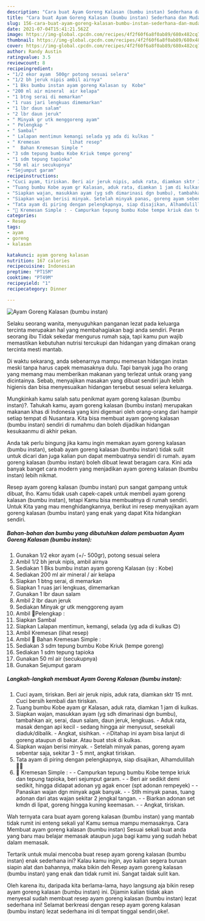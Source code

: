 ```yaml
---
description: "Cara buat Ayam Goreng Kalasan (bumbu instan) Sederhana dan Mudah Dibuat"
title: "Cara buat Ayam Goreng Kalasan (bumbu instan) Sederhana dan Mudah Dibuat"
slug: 156-cara-buat-ayam-goreng-kalasan-bumbu-instan-sederhana-dan-mudah-dibuat
date: 2021-07-04T15:41:21.562Z
image: https://img-global.cpcdn.com/recipes/4f2f60f6a8f0ab89/680x482cq70/ayam-goreng-kalasan-bumbu-instan-foto-resep-utama.jpg
thumbnail: https://img-global.cpcdn.com/recipes/4f2f60f6a8f0ab89/680x482cq70/ayam-goreng-kalasan-bumbu-instan-foto-resep-utama.jpg
cover: https://img-global.cpcdn.com/recipes/4f2f60f6a8f0ab89/680x482cq70/ayam-goreng-kalasan-bumbu-instan-foto-resep-utama.jpg
author: Randy Austin
ratingvalue: 3.5
reviewcount: 8
recipeingredient:
- "1/2 ekor ayam  500gr potong sesuai selera"
- "1/2 bh jeruk nipis ambil airnya"
- "1 Bks bumbu instan ayam goreng Kalasan sy  Kobe"
- "200 ml air mineral  air kelapa"
- "1 btng serai di memarkan"
- "1 ruas jari lengkuas dimemarkan"
- "1 lbr daun salam"
- "2 lbr daun jeruk"
- " Minyak gr utk menggoreng ayam"
- " Pelengkap "
- " Sambal"
- " Lalapan mentimun kemangi selada yg ada di kulkas "
- " Kremesan           lihat resep"
- "  Bahan Kremesan Simple "
- "3 sdm tepung bumbu Kobe Kriuk tempe goreng"
- "1 sdm tepung tapioka"
- "50 ml air secukupnya"
- "Sejumput garam"
recipeinstructions:
- "Cuci ayam, tiriskan. Beri air jeruk nipis, aduk rata, diamkan sktr 15 mnt. Cuci bersih kembali dan tiriskan."
- "Tuang bumbu Kobe ayam gr Kalasan, aduk rata, diamkan 1 jam di kulkas."
- "Siapkan wajan, masukkan ayam (yg sdh dimarinasi dgn bumbu), tambahkan air, serai, daun salam, daun jeruk, lengkuas.  Aduk rata, masak dengan api kecil - sedang hingga air menyusut, sesekali diaduk/dibalik. Angkat, sisihkan. 🔥Ditahap ini ayam bisa lanjut di goreng ataupun di bakar. Atau buat stok di kulkas."
- "Siapkan wajan berisi minyak. Setelah minyak panas, goreng ayam sebentar saja, sekitar 3 - 5 mnt, angkat tiriskan."
- "Tata ayam di piring dengan pelengkapnya, siap disajikan, Alhamdulillah 🙏😋"
- "🔼 Kremesan Simple : - Campurkan tepung bumbu Kobe tempe kriuk dan tepung tapioka, beri sejumput garam. - Beri air sedikit demi sedikit, hingga didapat adonan yg agak encer (spt adonan rempeyek) - Panaskan wajan dgn minyak agak banyak.  - Stlh minyak panas, tuang adonan dari atas wajan sekitar 2 jengkal tangan.  - Biarkan adonan set kmdn di lipat, goreng hingga kuning keemasan. - Angkat, tiriskan."
categories:
- Resep
tags:
- ayam
- goreng
- kalasan

katakunci: ayam goreng kalasan 
nutrition: 167 calories
recipecuisine: Indonesian
preptime: "PT15M"
cooktime: "PT49M"
recipeyield: "1"
recipecategory: Dinner

---
```



![Ayam Goreng Kalasan (bumbu instan)](https://img-global.cpcdn.com/recipes/4f2f60f6a8f0ab89/680x482cq70/ayam-goreng-kalasan-bumbu-instan-foto-resep-utama.jpg)

Selaku seorang wanita, menyuguhkan panganan lezat pada keluarga tercinta merupakan hal yang membahagiakan bagi anda sendiri. Peran seorang ibu Tidak sekedar mengurus rumah saja, tapi kamu pun wajib memastikan kebutuhan nutrisi tercukupi dan hidangan yang dimakan orang tercinta mesti mantab.

Di waktu  sekarang, anda sebenarnya mampu memesan hidangan instan meski tanpa harus capek memasaknya dulu. Tapi banyak juga lho orang yang memang mau memberikan makanan yang terlezat untuk orang yang dicintainya. Sebab, menyajikan masakan yang dibuat sendiri jauh lebih higienis dan bisa menyesuaikan hidangan tersebut sesuai selera keluarga. 



Mungkinkah kamu salah satu penikmat ayam goreng kalasan (bumbu instan)?. Tahukah kamu, ayam goreng kalasan (bumbu instan) merupakan makanan khas di Indonesia yang kini digemari oleh orang-orang dari hampir setiap tempat di Nusantara. Kita bisa membuat ayam goreng kalasan (bumbu instan) sendiri di rumahmu dan boleh dijadikan hidangan kesukaanmu di akhir pekan.

Anda tak perlu bingung jika kamu ingin memakan ayam goreng kalasan (bumbu instan), sebab ayam goreng kalasan (bumbu instan) tidak sulit untuk dicari dan juga kalian pun dapat membuatnya sendiri di rumah. ayam goreng kalasan (bumbu instan) boleh dibuat lewat beragam cara. Kini ada banyak banget cara modern yang menjadikan ayam goreng kalasan (bumbu instan) lebih nikmat.

Resep ayam goreng kalasan (bumbu instan) pun sangat gampang untuk dibuat, lho. Kamu tidak usah capek-capek untuk membeli ayam goreng kalasan (bumbu instan), tetapi Kamu bisa membuatnya di rumah sendiri. Untuk Kita yang mau menghidangkannya, berikut ini resep menyajikan ayam goreng kalasan (bumbu instan) yang enak yang dapat Kita hidangkan sendiri.

<!--inarticleads1-->

##### Bahan-bahan dan bumbu yang dibutuhkan dalam pembuatan Ayam Goreng Kalasan (bumbu instan):

1. Gunakan 1/2 ekor ayam (+/- 500gr), potong sesuai selera
1. Ambil 1/2 bh jeruk nipis, ambil airnya
1. Sediakan 1 Bks bumbu instan ayam goreng Kalasan (sy : Kobe)
1. Sediakan 200 ml air mineral / air kelapa
1. Siapkan 1 btng serai, di memarkan
1. Siapkan 1 ruas jari lengkuas, dimemarkan
1. Gunakan 1 lbr daun salam
1. Ambil 2 lbr daun jeruk
1. Sediakan  Minyak gr utk menggoreng ayam
1. Ambil  🌠Pelengkap :
1. Siapkan  Sambal
1. Siapkan  Lalapan mentimun, kemangi, selada (yg ada di kulkas 😊)
1. Ambil  Kremesan           (lihat resep)
1. Ambil  🌠 Bahan Kremesan Simple :
1. Sediakan 3 sdm tepung bumbu Kobe Kriuk (tempe goreng)
1. Sediakan 1 sdm tepung tapioka
1. Gunakan 50 ml air (secukupnya)
1. Gunakan Sejumput garam




<!--inarticleads2-->

##### Langkah-langkah membuat Ayam Goreng Kalasan (bumbu instan):

1. Cuci ayam, tiriskan. Beri air jeruk nipis, aduk rata, diamkan sktr 15 mnt. Cuci bersih kembali dan tiriskan.
1. Tuang bumbu Kobe ayam gr Kalasan, aduk rata, diamkan 1 jam di kulkas.
1. Siapkan wajan, masukkan ayam (yg sdh dimarinasi dgn bumbu), tambahkan air, serai, daun salam, daun jeruk, lengkuas.  - Aduk rata, masak dengan api kecil - sedang hingga air menyusut, sesekali diaduk/dibalik. - Angkat, sisihkan. - 🔥Ditahap ini ayam bisa lanjut di goreng ataupun di bakar. Atau buat stok di kulkas.
1. Siapkan wajan berisi minyak. - Setelah minyak panas, goreng ayam sebentar saja, sekitar 3 - 5 mnt, angkat tiriskan.
1. Tata ayam di piring dengan pelengkapnya, siap disajikan, Alhamdulillah 🙏😋
1. 🔼 Kremesan Simple : - - Campurkan tepung bumbu Kobe tempe kriuk dan tepung tapioka, beri sejumput garam. - - Beri air sedikit demi sedikit, hingga didapat adonan yg agak encer (spt adonan rempeyek) - - Panaskan wajan dgn minyak agak banyak.  - - Stlh minyak panas, tuang adonan dari atas wajan sekitar 2 jengkal tangan.  - - Biarkan adonan set kmdn di lipat, goreng hingga kuning keemasan. - - Angkat, tiriskan.




Wah ternyata cara buat ayam goreng kalasan (bumbu instan) yang mantab tidak rumit ini enteng sekali ya! Kamu semua mampu memasaknya. Cara Membuat ayam goreng kalasan (bumbu instan) Sesuai sekali buat anda yang baru mau belajar memasak ataupun juga bagi kamu yang sudah hebat dalam memasak.

Tertarik untuk mulai mencoba buat resep ayam goreng kalasan (bumbu instan) enak sederhana ini? Kalau kamu ingin, ayo kalian segera buruan siapin alat dan bahannya, maka bikin deh Resep ayam goreng kalasan (bumbu instan) yang enak dan tidak rumit ini. Sangat taidak sulit kan. 

Oleh karena itu, daripada kita berlama-lama, hayo langsung aja bikin resep ayam goreng kalasan (bumbu instan) ini. Dijamin kalian tiidak akan menyesal sudah membuat resep ayam goreng kalasan (bumbu instan) lezat sederhana ini! Selamat berkreasi dengan resep ayam goreng kalasan (bumbu instan) lezat sederhana ini di tempat tinggal sendiri,oke!.

